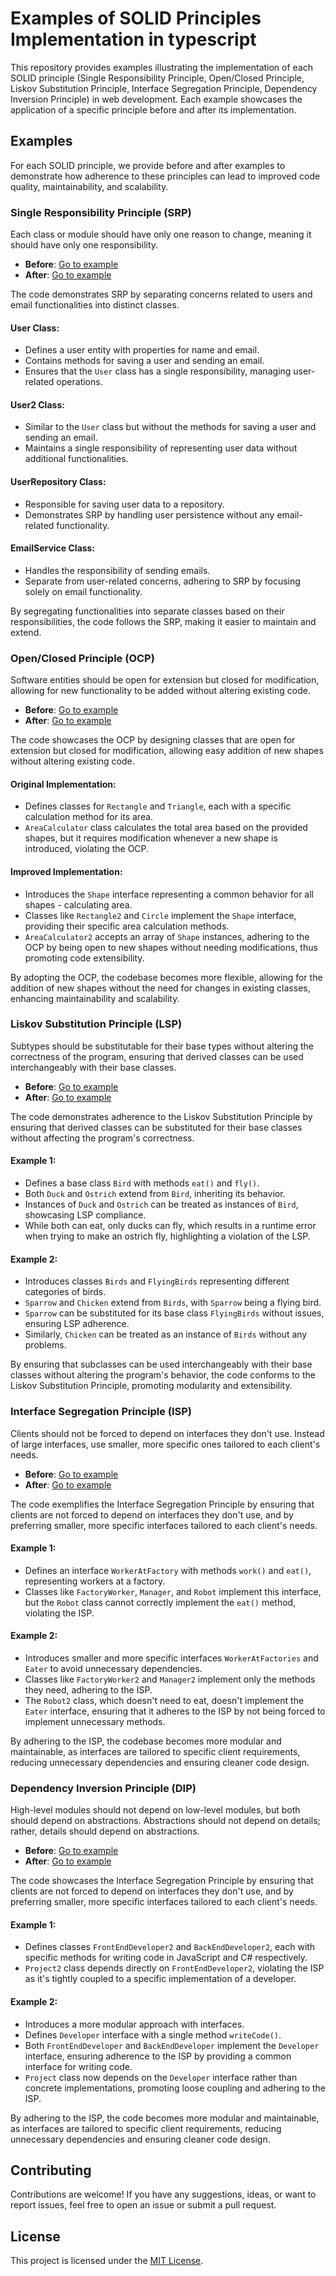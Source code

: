 # Examples of SOLID Principles Implementation in typescript

This repository provides examples illustrating the implementation of each SOLID principle (Single Responsibility Principle, Open/Closed Principle, Liskov Substitution Principle, Interface Segregation Principle, Dependency Inversion Principle) in web development. Each example showcases the application of a specific principle before and after its implementation.

## Examples

For each SOLID principle, we provide before and after examples to demonstrate how adherence to these principles can lead to improved code quality, maintainability, and scalability.

### Single Responsibility Principle (SRP)

Each class or module should have only one reason to change, meaning it should have only one responsibility.

- **Before**: [Go to example](src\\SRP_principle_not_respected.tsx)
- **After**: [Go to example](src\\SRP_principle_respected.tsx)

The code demonstrates SRP by separating concerns related to users and email functionalities into distinct classes.

#### User Class:
- Defines a user entity with properties for name and email.
- Contains methods for saving a user and sending an email.
- Ensures that the `User` class has a single responsibility, managing user-related operations.

#### User2 Class:
- Similar to the `User` class but without the methods for saving a user and sending an email.
- Maintains a single responsibility of representing user data without additional functionalities.

#### UserRepository Class:
- Responsible for saving user data to a repository.
- Demonstrates SRP by handling user persistence without any email-related functionality.

#### EmailService Class:
- Handles the responsibility of sending emails.
- Separate from user-related concerns, adhering to SRP by focusing solely on email functionality.

By segregating functionalities into separate classes based on their responsibilities, the code follows the SRP, making it easier to maintain and extend.

### Open/Closed Principle (OCP)

Software entities should be open for extension but closed for modification, allowing for new functionality to be added without altering existing code.

- **Before**: [Go to example](src\\OCP_Principle_not_respected.tsx)
- **After**: [Go to example](src\\OCP_Principle_respected.tsx)

The code showcases the OCP by designing classes that are open for extension but closed for modification, allowing easy addition of new shapes without altering existing code.

#### Original Implementation:
- Defines classes for `Rectangle` and `Triangle`, each with a specific calculation method for its area.
- `AreaCalculator` class calculates the total area based on the provided shapes, but it requires modification whenever a new shape is introduced, violating the OCP.

#### Improved Implementation:
- Introduces the `Shape` interface representing a common behavior for all shapes - calculating area.
- Classes like `Rectangle2` and `Circle` implement the `Shape` interface, providing their specific area calculation methods.
- `AreaCalculator2` accepts an array of `Shape` instances, adhering to the OCP by being open to new shapes without needing modifications, thus promoting code extensibility.

By adopting the OCP, the codebase becomes more flexible, allowing for the addition of new shapes without the need for changes in existing classes, enhancing maintainability and scalability.

### Liskov Substitution Principle (LSP)

Subtypes should be substitutable for their base types without altering the correctness of the program, ensuring that derived classes can be used interchangeably with their base classes.

- **Before**: [Go to example](src\LIZCOV_principle_Not_Respected)
- **After**: [Go to example](src\LIZCOV_principle_respected)

The code demonstrates adherence to the Liskov Substitution Principle by ensuring that derived classes can be substituted for their base classes without affecting the program's correctness.

#### Example 1:
- Defines a base class `Bird` with methods `eat()` and `fly()`.
- Both `Duck` and `Ostrich` extend from `Bird`, inheriting its behavior.
- Instances of `Duck` and `Ostrich` can be treated as instances of `Bird`, showcasing LSP compliance.
- While both can eat, only ducks can fly, which results in a runtime error when trying to make an ostrich fly, highlighting a violation of the LSP.

#### Example 2:
- Introduces classes `Birds` and `FlyingBirds` representing different categories of birds.
- `Sparrow` and `Chicken` extend from `Birds`, with `Sparrow` being a flying bird.
- `Sparrow` can be substituted for its base class `FlyingBirds` without issues, ensuring LSP adherence.
- Similarly, `Chicken` can be treated as an instance of `Birds` without any problems.

By ensuring that subclasses can be used interchangeably with their base classes without altering the program's behavior, the code conforms to the Liskov Substitution Principle, promoting modularity and extensibility.

### Interface Segregation Principle (ISP)

Clients should not be forced to depend on interfaces they don't use. Instead of large interfaces, use smaller, more specific ones tailored to each client's needs.

- **Before**: [Go to example](src\ISP_principle_not_respected.tsx)
- **After**: [Go to example](src\ISP_Principle_respected.tsx)

The code exemplifies the Interface Segregation Principle by ensuring that clients are not forced to depend on interfaces they don't use, and by preferring smaller, more specific interfaces tailored to each client's needs.

#### Example 1:
- Defines an interface `WorkerAtFactory` with methods `work()` and `eat()`, representing workers at a factory.
- Classes like `FactoryWorker`, `Manager`, and `Robot` implement this interface, but the `Robot` class cannot correctly implement the `eat()` method, violating the ISP.

#### Example 2:
- Introduces smaller and more specific interfaces `WorkerAtFactories` and `Eater` to avoid unnecessary dependencies.
- Classes like `FactoryWorker2` and `Manager2` implement only the methods they need, adhering to the ISP.
- The `Robot2` class, which doesn't need to eat, doesn't implement the `Eater` interface, ensuring that it adheres to the ISP by not being forced to implement unnecessary methods.

By adhering to the ISP, the codebase becomes more modular and maintainable, as interfaces are tailored to specific client requirements, reducing unnecessary dependencies and ensuring cleaner code design.

### Dependency Inversion Principle (DIP)

High-level modules should not depend on low-level modules, but both should depend on abstractions. Abstractions should not depend on details; rather, details should depend on abstractions.

- **Before**: [Go to example](src\DIP_principle_not_respected)
- **After**: [Go to example](src\DIP_principle_respected)

The code showcases the Interface Segregation Principle by ensuring that clients are not forced to depend on interfaces they don't use, and by preferring smaller, more specific interfaces tailored to each client's needs.

#### Example 1:
- Defines classes `FrontEndDeveloper2` and `BackEndDeveloper2`, each with specific methods for writing code in JavaScript and C# respectively.
- `Project2` class depends directly on `FrontEndDeveloper2`, violating the ISP as it's tightly coupled to a specific implementation of a developer.

#### Example 2:
- Introduces a more modular approach with interfaces.
- Defines `Developer` interface with a single method `writeCode()`.
- Both `FrontEndDeveloper` and `BackEndDeveloper` implement the `Developer` interface, ensuring adherence to the ISP by providing a common interface for writing code.
- `Project` class now depends on the `Developer` interface rather than concrete implementations, promoting loose coupling and adhering to the ISP.

By adhering to the ISP, the code becomes more modular and maintainable, as interfaces are tailored to specific client requirements, reducing unnecessary dependencies and ensuring cleaner code design.

## Contributing

Contributions are welcome! If you have any suggestions, ideas, or want to report issues, feel free to open an issue or submit a pull request.

## License

This project is licensed under the [MIT License](LICENSE).